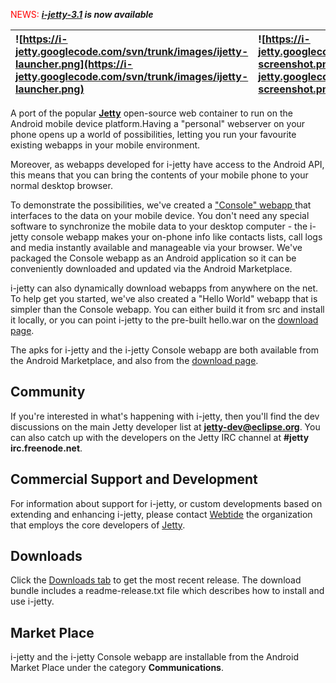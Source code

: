 <font color='red'>NEWS: </font>
_**[i-jetty-3.1](http://code.google.com/p/i-jetty/downloads/list) is now available**_

|![https://i-jetty.googlecode.com/svn/trunk/images/ijetty-launcher.png](https://i-jetty.googlecode.com/svn/trunk/images/ijetty-launcher.png)|![https://i-jetty.googlecode.com/svn/trunk/images/ijetty-screenshot.png](https://i-jetty.googlecode.com/svn/trunk/images/ijetty-screenshot.png)|
|:------------------------------------------------------------------------------------------------------------------------------------------|:----------------------------------------------------------------------------------------------------------------------------------------------|

A port of the popular **[Jetty](http://www.eclipse.org/jetty)** open-source web container to run on the Android mobile device platform.Having a "personal" webserver on your phone opens up a world of possibilities, letting you run your favourite existing webapps in your mobile environment.

Moreover, as webapps developed for i-jetty have access to the Android API, this means that you can bring the contents of your mobile phone to your normal desktop browser.

To demonstrate the possibilities, we've created a ["Console" webapp ](ConsoleWebApplication.md)that interfaces to the data on your mobile device. You don't need any special software to synchronize the mobile data to your desktop computer - the i-jetty console webapp makes your on-phone info like contacts lists, call logs and media instantly available and manageable via your browser. We've packaged the Console webapp as an Android application so it can be conveniently downloaded and updated via the Android Marketplace.

i-jetty can also dynamically download webapps from anywhere on the net. To help get you started, we've also created a "Hello World" webapp that is simpler than the Console webapp. You can either build it from src and install it locally, or you can point i-jetty to the pre-built hello.war on the [download page](http://code.google.com/p/i-jetty/downloads/list).

The apks for i-jetty and the i-jetty Console webapp are both available from the Android Marketplace, and also from the [download page](http://code.google.com/p/i-jetty/downloads/list).

## Community ##
If you're interested in what's happening with i-jetty, then you'll find the dev discussions on the main Jetty developer list at **jetty-dev@eclipse.org**.  You can also catch up with the developers on the Jetty IRC channel at **#jetty irc.freenode.net**.

## Commercial Support and Development ##
For information about support for i-jetty, or custom developments based on extending and enhancing i-jetty, please contact [Webtide](http://www.webtide.com) the organization that employs the core developers of [Jetty](http://www.eclipse.org/jetty/).

## Downloads ##
Click the [Downloads tab](http://code.google.com/p/i-jetty/downloads/list) to get the most recent release. The download bundle includes a readme-release.txt file which describes how to install and use i-jetty.

## Market Place ##
i-jetty and the i-jetty Console webapp are installable from the Android Market Place under the category **Communications**.

